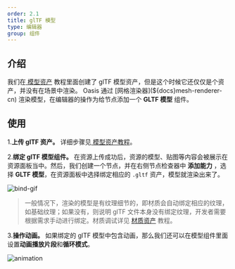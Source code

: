 ```yaml
---
order: 2.1
title: glTF 模型
type: 编辑器
group: 组件
---
```


## 介绍

我们在[ 模型资产](${docs}editor-resource-gltf-cn) 教程里面创建了 glTF 模型资产，但是这个时候它还仅仅是个资产，并没有在场景中渲染。 Oasis 通过 [网格渲染器](${docs}mesh-renderer-cn) 渲染模型，在编辑器的操作为给节点添加一个 **GLTF 模型** 组件。

## 使用

1.**上传 glTF 资产。** 详细步骤见[ 模型资产教程](${docs}editor-resource-gltf-cn)。

2.**绑定 glTF 模型组件。** 在资源上传成功后，资源的模型、贴图等内容会被展示在资源面板当中。然后，我们创建一个节点，并在右侧节点检查器中 **添加能力** ，选择 **GLTF 模型**，在资源面板中选择绑定相应的 `.gltf` 资产，模型就渲染出来了。

![bind-gif](https://gw.alipayobjects.com/zos/OasisHub/8d8c2197-ad95-46c0-98b1-2beadba0535b/bind-gif.gif)

> 一般情况下，渲染的模型是有纹理细节的，即材质会自动绑定相应的纹理，如基础纹理；如果没有，则说明 glTF 文件本身没有绑定纹理，开发者需要根据需求手动进行绑定。材质调试详见 [材质资产](${docs}editor-material-cn) 教程。

3.**操作动画。** 如果绑定的 glTF 模型中包含动画，那么我们还可以在模型组件里面设置**动画播放片段**和**循环模式**。

![animation](https://gw.alipayobjects.com/zos/OasisHub/0105f8dd-3e24-4127-8075-e1df34c2ab71/animation.gif)
